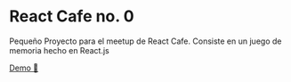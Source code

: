 # React Cafe no. 0

Pequeño Proyecto para el meetup de React Cafe. Consiste en un juego de memoria hecho en React.js

[Demo 🔗](https://gaverdugo.github.io/react-cafe-memory-game/ "Demo")
